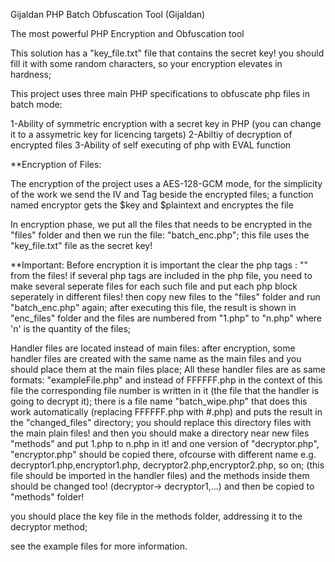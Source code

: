 Gijaldan
PHP Batch Obfuscation Tool (Gijaldan)

The most powerful PHP Encryption and Obfuscation tool

This solution has a "key_file.txt" file that contains the secret key! you should fill it with some random characters, so your encryption elevates in hardness;

This project uses three main PHP specifications to obfuscate php files in batch mode:

1-Ability of symmetric encryption with a secret key in PHP (you can change it to a assymetric key for licencing targets)
2-Abiltiy of decryption of encrypted files
3-Ability of self executing of php with EVAL function

**Encryption of Files:

The encryption of the project uses a AES-128-GCM mode, for the simplicity of the work we send the IV and Tag beside the encrypted files;
a function named encryptor gets the $key and $plaintext and encryptes the file

In encryption phase, we put all the files that needs to be encrypted in the "files" folder and then we run the file: "batch_enc.php"; this file uses the "key_file.txt" file as the secret key!

**Important:
Before encryption it is important the clear the php tags : "<?php" and "?>" from the files! if several php tags are included in the php file, you need to make several seperate files for each such file and put each php block seperately in different files! then copy new files to the "files" folder and run "batch_enc.php" again; after executing this file, the result is shown in "enc_files" folder and the files are numbered from "1.php" to "n.php" where 'n' is the quantity of the files;




Handler files are located instead of main files:
after encryption, some handler files are created with the same name as the main files and you should place them at the main files place; All these handler files are as same formats: "exampleFile.php" and instead of FFFFFF.php in the context of this file the corresponding file number is written in it (the file that the handler is going to decrypt it); there is a file name "batch_wipe.php" that does this work automatically (replacing FFFFFF.php with #.php) and puts the result in the "changed_files" directory;
you should replace this directory files with the main plain files! and then you should make a directory near new files "methods" and put 1.php to n.php in it! and one version of "decryptor.php", "encryptor.php" should be copied there, ofcourse with different name e.g. decryptor1.php,encryptor1.php, decryptor2.php,encryptor2.php, so on; (this file should be imported in the handler files) and the methods inside them should be changed too! (decryptor-> decryptor1,...) and then be copied to "methods" folder!

you should place the key file in the methods folder, addressing it to the decryptor method;

see the example files for more information.















